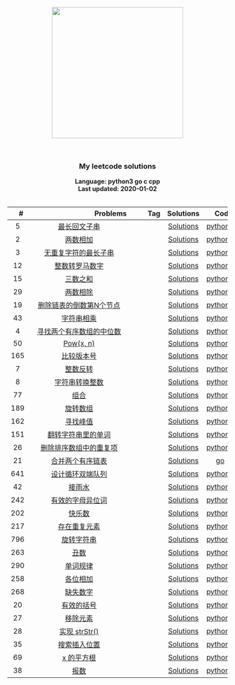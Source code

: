 <p align="center"><img width="300" src="https://github.com/yijiantao/WorkSpace/blob/master/LeetCode%20Algorithms/static/site-logo.png"></p>
<p align="center">
    <img src="https://img.shields.io/badge/Solved/Total-103/1055-green.svg?style=flat-square" alt="">
    <img src="https://img.shields.io/badge/Hard-8-blue.svg?style=flat-square" alt="">
    <img src="https://img.shields.io/badge/Medium-27-blue.svg?style=flat-square" alt="">
    <img src="https://img.shields.io/badge/Easy-68-blue.svg?style=flat-square" alt="">
</p>
<h3 align="center">My leetcode solutions</h3>

<p align="center">
    <b>Language: python3 go c cpp</b>
    <br>
    <b>Last updated: 2020-01-02</b>
    <br><br>
</p>

<div align="center">

| 　#　 | 　　　　　　　　　Problems　　　　　　　　　 | 　　Tag　　 | Solutions | 　Code　 | 　Difficulty　 |
|:-----:|:----------------------------------------:|:---:|:-------------:|:--------:|:--------------:|
| 5 | [最长回文子串](https://leetcode-cn.com/problems/longest-palindromic-substring) |  | [Solutions](./5.最长回文子串.py) | [python3](./5.两最长回文子串数相加.py) | Medium |
| 2 | [两数相加](https://leetcode-cn.com/problems/add-two-numbers) |  | [Solutions](./2.两数相加.py) | [python3](./2.两数相加.py) | Medium |
| 3 | [无重复字符的最长子串](https://leetcode-cn.com/problems/longest-substring-without-repeating-characters) |  | [Solutions](./3.无重复字符的最长子串.py) | [python3](./3.无重复字符的最长子串.py) | Medium |
| 12 | [整数转罗马数字](https://leetcode-cn.com/problems/integer-to-roman) |  | [Solutions](./12.整数转罗马数字.py) | [python3](./12.整数转罗马数字.py) | Medium |
| 15 | [三数之和](https://leetcode-cn.com/problems/3sum) |  | [Solutions](./15.三数之和.py) | [python3](./15.三数之和.py) | Medium |
| 29 | [两数相除](https://leetcode-cn.com/problems/divide-two-integers) |  | [Solutions](./29.两数相除.py) | [python3](./29.两数相除.py) | Medium |
| 19 | [删除链表的倒数第N个节点](https://leetcode-cn.com/problems/remove-nth-node-from-end-of-list) |  | [Solutions](./19.删除链表的倒数第N个节点.py) | [python3](./19.删除链表的倒数第N个节点.py) | Medium |
| 43 | [字符串相乘](https://leetcode-cn.com/problems/multiply-strings) |  | [Solutions](./43.字符串相乘.py) | [python3](./43.字符串相乘.py) | Medium |
| 4 | [寻找两个有序数组的中位数](https://leetcode-cn.com/problems/median-of-two-sorted-arrays) |  | [Solutions](./4.寻找两个有序数组的中位数.py) | [python3](./4.寻找两个有序数组的中位数.py) | Hard |
| 50 | [Pow(x, n)](https://leetcode-cn.com/problems/powx-n) |  | [Solutions](./50.pow-x-n.py) | [python3](./50.pow-x-n.py) | Medium |
| 165 | [比较版本号](https://leetcode-cn.com/problems/compare-version-numbers) |  | [Solutions](./165.比较版本号.py) | [python3](./165.比较版本号.py) | Medium |
| 7 | [整数反转](https://leetcode-cn.com/problems/reverse-integer) |  | [Solutions](./7.整数反转.py) | [python3](./7.整数反转.py) | Easy |
| 8 | [字符串转换整数](https://leetcode-cn.com/problems/string-to-integer-atoi) |  | [Solutions](./8.字符串转换整数.py) | [python3](./8.字符串转换整数.py) | Medium |
| 77 | [组合](https://leetcode-cn.com/problems/combinations) |  | [Solutions](./77.组合.py) | [python3](./77.组合.py) | Medium |
| 189 | [旋转数组](https://leetcode-cn.com/problems/rotate-array) |  | [Solutions](./189.旋转数组.py) | [python3](./189.旋转数组.py) | Easy |
| 162 | [寻找峰值](https://leetcode-cn.com/problems/find-peak-element) |  | [Solutions](./162.寻找峰值.py) | [python3](./162.寻找峰值.py) | Medium |
| 151 | [翻转字符串里的单词](https://leetcode-cn.com/problems/reverse-words-in-a-string) |  | [Solutions](./151.翻转字符串里的单词.py) | [python3](./151.翻转字符串里的单词.py) | Medium |
| 26 | [删除排序数组中的重复项](https://leetcode-cn.com/problems/remove-duplicates-from-sorted-array) |  | [Solutions](./26.remove-duplicates-from-sorted-array.py) | [python3](./26.remove-duplicates-from-sorted-array.py) | Easy |
| 21 | [合并两个有序链表](https://leetcode.com/problems/merge-two-sorted-lists/) |  | [Solutions](./21.合并两个有序链表.go) | [go](./21.合并两个有序链表.go) | Easy |
| 641 | [设计循环双端队列](https://leetcode.com/problems/design-circular-deque/) |  | [Solutions](./641.设计循环双端队列.py) | [python3](./641.设计循环双端队列.py) | Medium |
| 42 | [接雨水](https://leetcode.com/problems/trapping-rain-water/) |  | [Solutions](./42.接雨水.py) | [python3](./42.接雨水.py) | Hard |
| 242 | [有效的字母异位词](https://leetcode.com/problems/valid-anagram/) |  | [Solutions](./242.有效的字母异位词.py) | [python3](./242.有效的字母异位词.py) | Easy |
| 202 | [快乐数](https://leetcode.com/problems/happy-number/) |  | [Solutions](./242.快乐数.py) | [python3](./242.快乐数.py) | Easy |
| 217 | [存在重复元素](https://leetcode.com/problems/contains-duplicate/) |  | [Solutions](./217.存在重复元素.py) | [python3](./217.存在重复元素.py) | Easy |
| 796 | [旋转字符串](https://leetcode.com/problems/rotate-string/) |  | [Solutions](./796.旋转字符串.py) | [python3](./796.旋转字符串.py) | Easy |
| 263 | [丑数](https://leetcode.com/problems/ugly-number/) |  | [Solutions](./263.丑数.py) | [python3](./263.丑数.py) | Easy |
| 290 | [单词规律](https://leetcode.com/problems/word-pattern/) |  | [Solutions](./290.单词规律.py) | [python3](./290.单词规律.py) | Easy |
| 258 | [各位相加](https://leetcode.com/problems/add-digits/) |  | [Solutions](./258.各位相加.py) | [python3](./258.各位相加.py) | Easy |
| 268 | [缺失数字](https://leetcode.com/problems/missing-number/) |  | [Solutions](./268.缺失数字.py) | [python3](./268.缺失数字.py) | Easy |
| 20 | [有效的括号](https://leetcode.com/problems/valid-parentheses/) |  | [Solutions](./20.有效的括号.py) | [python3](./20.有效的括号.py) | Easy |
| 27 | [移除元素](https://leetcode.com/problems/remove-element/) |  | [Solutions](./27.移除元素.py) | [python3](./27.移除元素.py) | Easy |
| 28 | [实现 strStr()](https://leetcode.com/problems/implement-strstr/) |  | [Solutions](./28.实现-str-str.py) | [python3](./28.实现-str-str.py) | Easy |
| 35 | [搜索插入位置](https://leetcode.com/problems/search-insert-position/) |  | [Solutions](./35.搜索插入位置.py) | [python3](./35.搜索插入位置.py) | Easy |
| 69 | [x 的平方根](https://leetcode.com/problems/sqrtx/) |  | [Solutions](./69.x-的平方根.py) | [python3](./69.x-的平方根.py) | Easy |
| 38 | [报数](https://leetcode.com/problems/count-and-say/) |  | [Solutions](./38.报数.py) | [python3](./38.报数.py) | Easy |

</div>